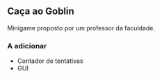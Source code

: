 ## Caça ao Goblin

Minigame proposto por um professor da faculdade.

### A adicionar
- Contador de tentativas
- GUI